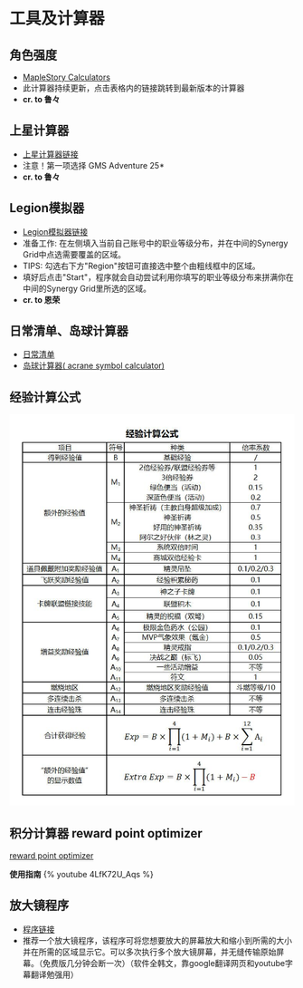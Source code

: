 # 工具及计算器

## 角色强度
* [MapleStory Calculators](https://docs.google.com/spreadsheets/d/1gi3Ax6bUN4FHeQ43vG0gwMIv7os1nFXhu4ygcwFnM2k/edit#gid=1171531059)
* 此计算器持续更新，点击表格内的链接跳转到最新版本的计算器
* **cr. to 鲁々**

## 上星计算器
* [上星计算器链接](https://amph.shinyapps.io/starforce/)
* 注意！第一项选择 GMS Adventure 25*
* **cr. to 鲁々**

## Legion模拟器
* [Legion模拟器链接](https://xenogents.github.io/LegionSolver/)
* 准备工作: 在左侧填入当前自己账号中的职业等级分布，并在中间的Synergy Grid中点选需要覆盖的区域。
* TIPS: 勾选右下方"Region"按钮可直接选中整个由粗线框中的区域。
* 填好后点击"Start"，程序就会自动尝试利用你填写的职业等级分布来拼满你在中间的Synergy Grid里所选的区域。
* **cr. to 恩荣**

## 日常清单、岛球计算器
* [日常清单](../../files/MS_daily.xlsm)
* [岛球计算器( acrane symbol calculator)]( https://maplestory.aldu.tv/arcane-symbol-calculator/)

## 经验计算公式
![](../../images/exp_caculation.png)

## 积分计算器 reward point optimizer
[reward point optimizer](https://docs.google.com/spreadsheets/d/1Y1zpqTDhCcbyOQ9-vKs9MLQ9i1vVb9aeHbcSHZkubGY/edit)

**使用指南**
{% youtube 4LfK72U_Aqs %}

## 放大镜程序
* [程序链接](https://hiperv.tistory.com/230)
* 推荐一个放大镜程序，该程序可将您想要放大的屏幕放大和缩小到所需的大小并在所需的区域显示它。可以多次执行多个放大镜屏幕，并无缝传输原始屏幕。（免费版几分钟会断一次）（软件全韩文，靠google翻译网页和youtube字幕翻译勉强用）
